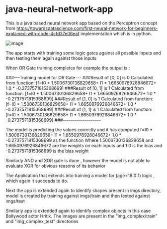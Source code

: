 # java-neural-network-app

This is a java based neural network app based on the Perceptron concept from https://towardsdatascience.com/first-neural-network-for-beginners-explained-with-code-4cfd37e06eaf implementation which is in python.

![image](https://user-images.githubusercontent.com/20777854/133108042-de932ca7-cc3a-4a93-b061-5df57d0e968c.png)

The app starts with training some logic gates against all possible inputs and then testing them again against those inputs

When OR Gate training completes for example the output is :

###---Training model for OR Gate---
###Result of [0, 0] is 0 Calculated from function: [f=I0 * 1.5006730136829658+ I1 * 1.6650976926846672+ 1.0 * -0.2737571815368699]
###Result of [0, 1] is 1 Calculated from function: [f=I0 * 1.5006730136829658+ I1 * 1.6650976926846672+ 1.0 * -0.2737571815368699]
###Result of [1, 0] is 1 Calculated from function: [f=I0 * 1.5006730136829658+ I1 * 1.6650976926846672+ 1.0 * -0.2737571815368699]
###Result of [1, 1] is 1 Calculated from function: [f=I0 * 1.5006730136829658+ I1 * 1.6650976926846672+ 1.0 * -0.2737571815368699]
###-------------------

The model is predicting the values correctly and it has computed f=I0 * 1.5006730136829658+ I1 * 1.6650976926846672+ 1.0 * -0.2737571815368699 as the function 
 Where 1.5006730136829658 and 1.6650976926846672 are the weights on each inputs 
 and 1.0 is the bias and -0.2737571815368699 is the bias weight

Similarly AND and XOR gate is done , however the model is not able to evaluate XOR for obvious reasons of its behavior

The Application that extends into training a model for (age<18:0:1) logic , which again it succeeds to do.

Next the app is extended again to identify shapes present in imgs directory,
model is created by training against imgs/train and then tested against imgs/test

Similarly app is extended again to identify complex objects in this case Bollywood actor Hritik.
The images are present in the "img_complex/train" and "img_complex_test" directories
 